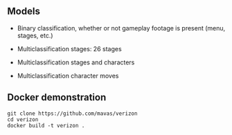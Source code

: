 ## Models

- Binary classification, whether or not gameplay footage is present (menu,
  stages, etc.)

- Multiclassification stages: 26 stages

- Multiclassification stages and characters

- Multiclassification character moves


## Docker demonstration

```
git clone https://github.com/mavas/verizon
cd verizon
docker build -t verizon .
```
